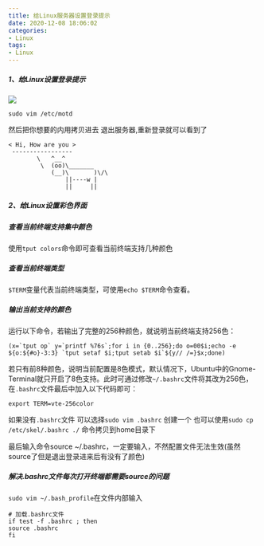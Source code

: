 ```yaml
---
title: 给Linux服务器设置登录提示
date: 2020-12-08 18:06:02
categories:
- Linux
tags:
- Linux
---
```


##### 1、给Linux设置登录提示
![](https://cdn.jsdelivr.net/gh/Naruto-1996/picture/images/20201208180823.png)

```
sudo vim /etc/motd
```

然后把你想要的内用拷贝进去 退出服务器,重新登录就可以看到了

```
< Hi, How are you >
 -----------------
        \   ^__^
         \  (oo)\_______
            (__)\       )\/\
                ||----w |
                ||     ||  

```

##### 2、给Linux设置彩色界面

##### 查看当前终端支持集中颜色

使用`tput colors`命令即可查看当前终端支持几种颜色

##### 查看当前终端类型

`$TERM`变量代表当前终端类型，可使用`echo $TERM`命令查看。

##### 输出当前支持的颜色

运行以下命令，若输出了完整的256种颜色，就说明当前终端支持256色：

```
(x=`tput op` y=`printf %76s`;for i in {0..256};do o=00$i;echo -e ${o:${#o}-3:3} `tput setaf $i;tput setab $i`${y// /=}$x;done)
```

若只有前8种颜色，说明当前配置是8色模式，默认情况下，Ubuntu中的Gnome-Terminal就只开启了8色支持。此时可通过修改`~/.bashrc`文件将其改为256色，在`.bashrc`文件最后中加入以下代码即可：

```
export TERM=vte-256color
```

如果没有`.bashrc`文件 可以选择`sudo vim .bashrc` 创建一个 也可以使用`sudo cp /etc/skel/.bashrc ./` 命令拷贝到home目录下

最后输入命令source ~/.bashrc，一定要输入，不然配置文件无法生效(虽然source了但是退出登录进来后有没有了颜色)

##### 解决.bashrc文件每次打开终端都需要source的问题

`sudo vim ~/.bash_profile`在文件内部输入

```
# 加载.bashrc文件
if test -f .bashrc ; then
source .bashrc 
fi
```
